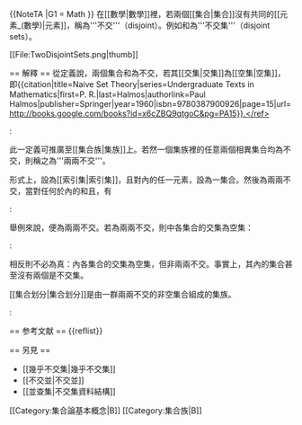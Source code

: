{{NoteTA
|G1 = Math
}}
在[[數學|數學]]裡，若兩個[[集合|集合]]沒有共同的[[元素_(數學)|元素]]，稱為'''不交'''（disjoint）。例如<math>\{1, 2, 3\}</math>和<math>\{4, 5, 6\}</math>為'''不交集'''（disjoint sets）。

[[File:TwoDisjointSets.png|thumb]]

== 解釋 ==
從定義說，兩個集合<math>A</math>和<math>B</math>為不交，若其[[交集|交集]]為[[空集|空集]]，即<ref name="halmos">{{citation|title=Naive Set Theory|series=Undergraduate Texts in Mathematics|first=P. R.|last=Halmos|authorlink=Paul Halmos|publisher=Springer|year=1960|isbn=9780387900926|page=15|url=http://books.google.com/books?id=x6cZBQ9qtgoC&pg=PA15}}.</ref>

:<math>A\cap B = \varnothing</math>

此一定義可推廣至[[集合族|集族]]上。若然一個集族裡的任意兩個相異集合均為不交，則稱之為'''兩兩不交'''。

形式上，設<math>I</math>為[[索引集|索引集]]，且對<math>I</math>內的任一元素<math>i</math>，設<math>A_i</math>為一集合。然後<math>\{A_i : i \in I\}</math>為兩兩不交，當對任何於<math>I</math>內的<math>i</math>和<math>j</math>且<math>i \ne j</math>，有

:<math>A_i \cap A_j = \varnothing</math>

舉例來說，<math>\{\{1\}, \{2\}, \{3\}, \dots\}\}</math>便為兩兩不交。若<math>\{A_i\}</math>為兩兩不交，則<math>\{A_i\}</math>中各集合的交集為空集：

:<math>\bigcap_{i \in I} A_i = \varnothing</math>

相反則不必為真：<math>\{\{1, 2\}, \{2, 3\}, \{3, 1\}\}</math>內各集合的交集為空集，但非兩兩不交。事實上，其內的集合甚至沒有兩個是不交集。

[[集合划分|集合划分]]<math>X</math>是由一群兩兩不交的非空集合<math>\{A_i : i \in I\}</math>組成的集族。

:<math>\bigcup_{i \in I} A_i = X</math>

== 参考文献 ==
{{reflist}}

== 另見 ==
* [[幾乎不交集|幾乎不交集]]
* [[不交並|不交並]]
* [[並查集|不交集資料結構]]

[[Category:集合論基本概念|B]]
[[Category:集合族|B]]